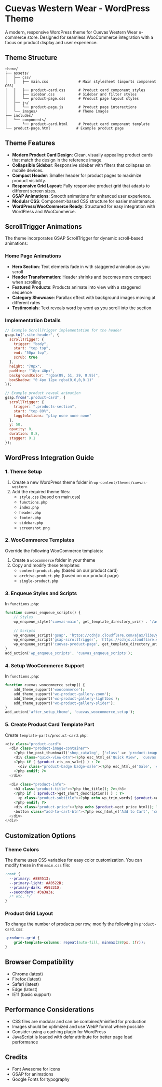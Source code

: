 # Cuevas Western Wear - WordPress Theme

A modern, responsive WordPress theme for Cuevas Western Wear e-commerce store. Designed for seamless WooCommerce integration with a focus on product display and user experience.

## Theme Structure

```
theme/
├── assets/
│   ├── css/
│   │   ├── main.css              # Main stylesheet (imports component CSS)
│   │   ├── product-card.css      # Product card component styles
│   │   ├── sidebar.css           # Sidebar and filter styles
│   │   └── product-page.css      # Product page layout styles
│   ├── js/
│   │   └── product-page.js       # Product page interactions
│   └── images/                   # Theme images
├── includes/
│   └── components/
│       └── product-card.html     # Product card component template
└── product-page.html            # Example product page
```

## Theme Features

- **Modern Product Card Design**: Clean, visually appealing product cards that match the design in the reference image.
- **Collapsible Sidebar**: Responsive sidebar with filters that collapses on mobile devices.
- **Compact Header**: Smaller header for product pages to maximize product visibility.
- **Responsive Grid Layout**: Fully responsive product grid that adapts to different screen sizes.
- **GSAP Animations**: Smooth animations for enhanced user experience.
- **Modular CSS**: Component-based CSS structure for easier maintenance.
- **WordPress/WooCommerce Ready**: Structured for easy integration with WordPress and WooCommerce.

## ScrollTrigger Animations

The theme incorporates GSAP ScrollTrigger for dynamic scroll-based animations:

### Home Page Animations
- **Hero Section**: Text elements fade in with staggered animation as you scroll
- **Header Transformation**: Header shrinks and becomes more compact when scrolling
- **Featured Products**: Products animate into view with a staggered sequence
- **Category Showcase**: Parallax effect with background images moving at different rates
- **Testimonials**: Text reveals word by word as you scroll into the section

### Implementation Details
```javascript
// Example ScrollTrigger implementation for the header
gsap.to(".site-header", {
  scrollTrigger: {
    trigger: "body",
    start: "top top",
    end: "50px top",
    scrub: true
  },
  height: "70px",
  padding: "10px 40px",
  backgroundColor: "rgba(89, 51, 29, 0.95)",
  boxShadow: "0 4px 12px rgba(0,0,0,0.1)"
});

// Example product reveal animation
gsap.from(".product-card", {
  scrollTrigger: {
    trigger: ".products-section",
    start: "top 80%",
    toggleActions: "play none none none"
  },
  y: 50,
  opacity: 0,
  duration: 0.8,
  stagger: 0.1
});
```

## WordPress Integration Guide

### 1. Theme Setup

1. Create a new WordPress theme folder in `wp-content/themes/cuevas-western`
2. Add the required theme files:
   - `style.css` (based on main.css)
   - `functions.php`
   - `index.php`
   - `header.php`
   - `footer.php`
   - `sidebar.php`
   - `screenshot.png`

### 2. WooCommerce Templates

Override the following WooCommerce templates:

1. Create a `woocommerce` folder in your theme
2. Copy and modify these templates:
   - `content-product.php` (based on our product card)
   - `archive-product.php` (based on our product page)
   - `single-product.php`

### 3. Enqueue Styles and Scripts

In `functions.php`:

```php
function cuevas_enqueue_scripts() {
    // Styles
    wp_enqueue_style('cuevas-main', get_template_directory_uri() . '/assets/css/main.css', array(), '1.0.0');
    
    // Scripts
    wp_enqueue_script('gsap', 'https://cdnjs.cloudflare.com/ajax/libs/gsap/3.12.5/gsap.min.js', array(), '3.12.5', true);
    wp_enqueue_script('gsap-scrolltrigger', 'https://cdnjs.cloudflare.com/ajax/libs/gsap/3.12.5/ScrollTrigger.min.js', array('gsap'), '3.12.5', true);
    wp_enqueue_script('cuevas-product-page', get_template_directory_uri() . '/assets/js/product-page.js', array('jquery', 'gsap'), '1.0.0', true);
}
add_action('wp_enqueue_scripts', 'cuevas_enqueue_scripts');
```

### 4. Setup WooCommerce Support

In `functions.php`:

```php
function cuevas_woocommerce_setup() {
    add_theme_support('woocommerce');
    add_theme_support('wc-product-gallery-zoom');
    add_theme_support('wc-product-gallery-lightbox');
    add_theme_support('wc-product-gallery-slider');
}
add_action('after_setup_theme', 'cuevas_woocommerce_setup');
```

### 5. Create Product Card Template Part

Create `template-parts/product-card.php`:

```php
<div class="product-card">
  <div class="product-image-container">
    <?php the_post_thumbnail('shop_catalog', ['class' => 'product-image']); ?>
    <div class="quick-view-btn"><?php esc_html_e('Quick View', 'cuevas'); ?></div>
    <?php if ( $product->is_on_sale() ) : ?>
      <div class="product-badge badge-sale"><?php esc_html_e('Sale', 'cuevas'); ?></div>
    <?php endif; ?>
  </div>
  
  <div class="product-info">
    <h3 class="product-title"><?php the_title(); ?></h3>
    <?php if ( $product->get_short_description() ) : ?>
      <p class="product-subtitle"><?php echo wp_trim_words( $product->get_short_description(), 10 ); ?></p>
    <?php endif; ?>
    <div class="product-price"><?php echo $product->get_price_html(); ?></div>
    <button class="add-to-cart-btn"><?php esc_html_e('Add to Cart', 'cuevas'); ?></button>
  </div>
</div>
```

## Customization Options

### Theme Colors

The theme uses CSS variables for easy color customization. You can modify these in the `main.css` file:

```css
:root {
  --primary: #8B4513;
  --primary-light: #A0522D;
  --primary-dark: #59331D;
  --secondary: #3a3a3a;
  /* etc. */
}
```

### Product Grid Layout

To change the number of products per row, modify the following in `product-card.css`:

```css
.products-grid {
    grid-template-columns: repeat(auto-fill, minmax(280px, 1fr));
}
```

## Browser Compatibility

- Chrome (latest)
- Firefox (latest)
- Safari (latest)
- Edge (latest)
- IE11 (basic support)

## Performance Considerations

- CSS files are modular and can be combined/minified for production
- Images should be optimized and use WebP format where possible
- Consider using a caching plugin for WordPress
- JavaScript is loaded with defer attribute for better page load performance

## Credits

- Font Awesome for icons
- GSAP for animations
- Google Fonts for typography 